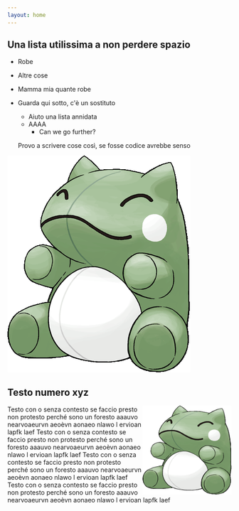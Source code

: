 ```yaml
---
layout: home
---
```

## Una lista utilissima a non perdere spazio
- Robe
- Altre cose
- Mamma mia quante robe
- Guarda qui sotto, c'è un sostituto
    - Aiuto una lista annidata
    - AAAA
        - Can we go further?

    Provo a scrivere cose così, se fosse codice avrebbe senso
    
![image](/art__substitute.png "Literaly me")

## Testo numero xyz

<img style="float: right;" src="art__substitute.png" width="200" height="200">
Testo con o senza contesto se faccio presto non protesto perché sono un foresto aaauvo nearvoaeurvn aeoèvn  aonaeo nlawo l 
ervioan lapfk laef Testo con o senza contesto se faccio presto non protesto perché sono un foresto aaauvo nearvoaeurvn aeoèvn  aonaeo nlawo l 
ervioan lapfk laef Testo con o senza contesto se faccio presto non protesto perché sono un foresto aaauvo nearvoaeurvn aeoèvn  aonaeo nlawo l 
ervioan lapfk laef Testo con o senza contesto se faccio presto non protesto perché sono un foresto aaauvo nearvoaeurvn aeoèvn  aonaeo nlawo l 
ervioan lapfk laef 
